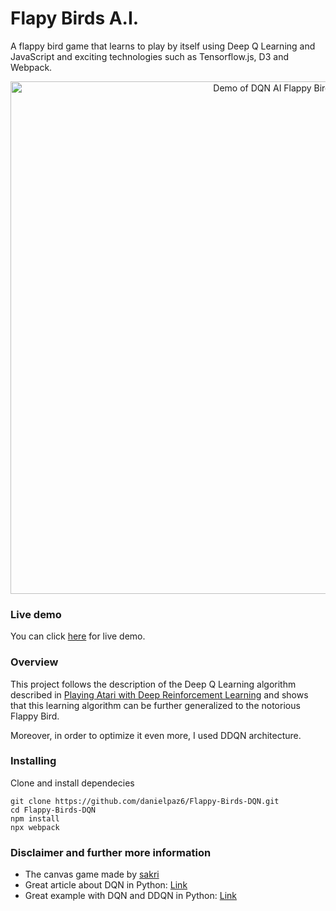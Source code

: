 # Flapy Birds A.I.
A flappy bird game that learns to play by itself using Deep Q Learning and JavaScript and exciting technologies such as Tensorflow.js, D3 and Webpack.

<p align="center">
  <img src="demo.gif" width="820" alt="Demo of DQN AI Flappy Bird" />
</p>

### Live demo
You can click [here](https://danielpaz6.github.io/Flappy-Birds-DQN/) for live demo.

### Overview
This project follows the description of the Deep Q Learning algorithm described in [Playing Atari with Deep Reinforcement Learning](https://www.cs.toronto.edu/~vmnih/docs/dqn.pdf) and shows that this learning algorithm can be further generalized to the notorious Flappy Bird.

Moreover, in order to optimize it even more, I used DDQN architecture.

### Installing
Clone and install dependecies

```
git clone https://github.com/danielpaz6/Flappy-Birds-DQN.git
cd Flappy-Birds-DQN
npm install
npx webpack
```

### Disclaimer and further more information
- The canvas game made by [sakri](https://codepen.io/sakri/pen/gGahJ)
- Great article about DQN in Python: [Link](https://keon.github.io/deep-q-learning/)
- Great example with DQN and DDQN in Python: [Link](https://github.com/ritakurban/Practical-Data-Science/blob/master/DQL_CartPole.ipynb)